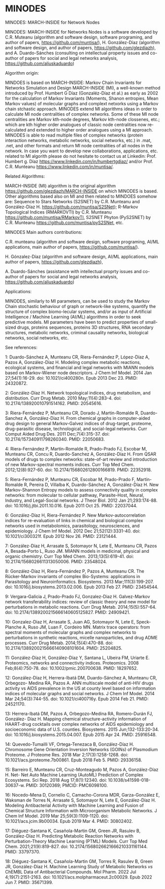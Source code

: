 # MINODES
MINODES: MARCH-INSIDE for Network Nodes

MINODES: MARCH-INSIDE for Networks Nodes is a software developed by C.R. Muteanu (algorithm and software design, software programing, and author of papers, https://github.com/muntisa/), H. González-Díaz (algorithm and software design, and author of papers, https://github.com/glezdiazh), and A. Duardo-Sánches (consulting on intellectual property issues and co-author of papers for social and legal networks analysis, https://github.com/aliuskaduardo) 

Algorithm origin:

MINDOES is based on MARCH-INSIDE: Markov Chain Invariants for Networks Simulation and Design MARCH-INSIDE (MI), a well-known method introduced by Prof. Humbert G Díaz (Gonzaléz-Díaz et al.) as early as 2002 for the calculation of Markov Invariants (Moments, Shanon entropies, Mean Markov values) of molecular graphs and complext netxorks using a Markov chain stchastic approach. MINODES extend MI algorithms ideas in order to calculate MI node centralities of complex networks. Some of these MI node centralities are Markov kth-node degrees, Markov kth-node clossenes, etc.; which are kth higher order analogues of classic node centralities now re-calculated and extended to higher order analogues using a MI approach. MINODES is able to read multiple files of complex networks (protein interaction networks, metabolic networks, social networks, etc.) in .mat, .net, and other formats and return MI node centralities of all nodes in the network. In case you want to develop new collaborations, applications, etc. related to MI algorith please do not hesitate to contact us at Linkedin: Prof. Humbert g. Díaz https://www.linkedin.com/in/humbertgdiaz/ and/or Prof. C.R. Munteanu https://www.linkedin.com/in/muntisa/.

Related Algorithms:

MARCH-INSIDE (MI) algorithm is the original algorithm https://github.com/glezdiazh/MARCH-INSIDE on which MINODES is based. Other algorithms based also on MI and then related to MINDOES somehow are: Sequence to Stars Networks (S2SNET) by C.R. Munteanu and González-Díaz H. https://github.com/muntisa/S2SNet); R-Markov Topological Indices (RMARKOVTI) by C.R. Munteanu https://github.com/muntisa/RMarkovTI, S2SNET Phyton (PyS2SNET) by C.R. Munteanu https://github.com/muntisa/pyS2SNet, etc.

MINODES Main authors contributions:

C.R. munteanu (algorithm and software design, software programing, AI/ML applications, main author of papers, https://github.com/muntisa/).

H. Gónzalez-Díaz (algorithm and software design, AI/ML applications, main author of papers, https://github.com/glezdiazh),

A. Duardo-Sánches (assistance with intellectual proprty issues and co-author of papers for social and legal networks analysis, https://github.com/aliuskaduardo)

Applications: 

MINODES, similarly to MI parameters, can be used to study the Markov Chain stochastic behaviour of graph or network-like systems, quantify the structure of complex biomo-lecular systems, and/or as input of Artificial Intelligence / Machine Learning (AI/ML) algorithms in order to seek predictive models. MI parameters have been to predict properties of small-sized drugs, proteins sequences, proteins 3D structures, RNA secondary structures, metabolic networks, criminal causality networks, biological networks, social networks, etc.


See references:

1: Duardo-Sánchez A, Munteanu CR, Riera-Fernández P, López-Díaz A, Pazos A,
González-Díaz H. Modeling complex metabolic reactions, ecological systems, and
financial and legal networks with MIANN models based on Markov-Wiener node
descriptors. J Chem Inf Model. 2014 Jan 27;54(1):16-29. doi: 10.1021/ci400280n.
Epub 2013 Dec 23. PMID: 24320872. 

2: González-Díaz H. Network topological indices, drug metabolism, and
distribution. Curr Drug Metab. 2010 May;11(4):283-4. doi:
10.2174/138920010791514162. PMID: 20545616.

3: Riera-Fernández P, Munteanu CR, Dorado J, Martin-Romalde R, Duardo-Sanchez A,
González-Diaz H. From chemical graphs in computer-aided drug design to general
Markov-Galvez indices of drug-target, proteome, drug-parasitic disease,
technological, and social-legal networks. Curr Comput Aided Drug Des. 2011
Dec;7(4):315-37. doi: 10.2174/157340911798260340. PMID: 22050683.

4: Riera-Fernández P, Martín-Romalde R, Prado-Prado FJ, Escobar M, Munteanu CR,
Concu R, Duardo-Sanchez A, González-Díaz H. From QSAR models of drugs to complex
networks: state-of-art review and introduction of new Markov-spectral moments
indices. Curr Top Med Chem. 2012;12(8):927-60. doi: 10.2174/156802612800166819.
PMID: 22352918.

5: Riera-Fernández P, Munteanu CR, Escobar M, Prado-Prado F, Martín-Romalde R,
Pereira D, Villalba K, Duardo-Sánchez A, González-Díaz H. New Markov-Shannon
Entropy models to assess connectivity quality in complex networks: from
molecular to cellular pathway, Parasite-Host, Neural, Industry, and Legal-Social
networks. J Theor Biol. 2012 Jan 21;293:174-88. doi: 10.1016/j.jtbi.2011.10.016.
Epub 2011 Oct 25. PMID: 22037044.

6: González-Díaz H, Riera-Fernández P. New Markov-autocorrelation indices for
re-evaluation of links in chemical and biological complex networks used in
metabolomics, parasitology, neurosciences, and epidemiology. J Chem Inf Model.
2012 Dec 21;52(12):3331-40. doi: 10.1021/ci300321f. Epub 2012 Nov 26. PMID:
23121444.

7: González-Díaz H, Arrasate S, Sotomayor N, Lete E, Munteanu CR, Pazos A,
Besada-Porto L, Ruso JM. MIANN models in medicinal, physical and organic
chemistry. Curr Top Med Chem. 2013;13(5):619-41. doi:
10.2174/1568026611313050006. PMID: 23548024.

8: González-Díaz H, Riera-Fernández P, Pazos A, Munteanu CR. The Rücker-Markov
invariants of complex Bio-Systems: applications in Parasitology and
Neuroinformatics. Biosystems. 2013 Mar;111(3):199-207. doi:
10.1016/j.biosystems.2013.02.006. Epub 2013 Feb 27. PMID: 23454544.

9: Vergara-Galicia J, Prado-Prado FJ, Gonzalez-Diaz H. Galvez-Markov network
transferability indices: review of classic theory and new model for
perturbations in metabolic reactions. Curr Drug Metab. 2014;15(5):557-64. doi:
10.2174/1389200215666140605125827. PMID: 24909421.

10: Gonzalez-Diaz H, Arrasate S, Juan AG, Sotomayor N, Lete E, Speck-Planche A,
Ruso JM, Luan F, Cordeiro MN. Matrix trace operators: from spectral moments of
molecular graphs and complex networks to perturbations in synthetic reactions,
micelle nanoparticles, and drug ADME processes. Curr Drug Metab.
2014;15(4):470-88. doi: 10.2174/1389200215666140908101604. PMID: 25204825.

11: González-Díaz H, González-Díaz Y, Santana L, Ubeira FM, Uriarte E.
Proteomics, networks and connectivity indices. Proteomics. 2008 Feb;8(4):750-78.
doi: 10.1002/pmic.200700638. PMID: 18297652.

12: González-Díaz H, Herrera-Ibatá DM, Duardo-Sánchez A, Munteanu CR, Orbegozo-
Medina RA, Pazos A. ANN multiscale model of anti-HIV drugs activity vs AIDS
prevalence in the US at county level based on information indices of molecular
graphs and social networks. J Chem Inf Model. 2014 Mar 24;54(3):744-55. doi:
10.1021/ci400716y. Epub 2014 Feb 21. PMID: 24521170.

13: Herrera-Ibatá DM, Pazos A, Orbegozo-Medina RA, Romero-Durán FJ, González-
Díaz H. Mapping chemical structure-activity information of HAART-drug cocktails
over complex networks of AIDS epidemiology and socioeconomic data of U.S.
counties. Biosystems. 2015 Jun;132-133:20-34. doi:
10.1016/j.biosystems.2015.04.007. Epub 2015 Apr 24. PMID: 25916548.

14: Quevedo-Tumailli VF, Ortega-Tenezaca B, González-Díaz H. Chromosome Gene
Orientation Inversion Networks (GOINs) of Plasmodium Proteome. J Proteome Res.
2018 Mar 2;17(3):1258-1268. doi: 10.1021/acs.jproteome.7b00861. Epub 2018 Feb 5.
PMID: 29336158.

15: Barreiro E, Munteanu CR, Cruz-Monteagudo M, Pazos A, González-Díaz H. Net-
Net Auto Machine Learning (AutoML) Prediction of Complex Ecosystems. Sci Rep.
2018 Aug 17;8(1):12340. doi: 10.1038/s41598-018-30637-w. PMID: 30120369; PMCID:
PMC6098100.

16: Nocedo-Mena D, Cornelio C, Camacho-Corona MDR, Garza-González E, Waksman de
Torres N, Arrasate S, Sotomayor N, Lete E, González-Díaz H. Modeling
Antibacterial Activity with Machine Learning and Fusion of Chemical Structure
Information with Microorganism Metabolic Networks. J Chem Inf Model. 2019 Mar
25;59(3):1109-1120. doi: 10.1021/acs.jcim.9b00034. Epub 2019 Mar 4. PMID:
30802402.

17: Diéguez-Santana K, Casañola-Martin GM, Green JR, Rasulev B, González-Díaz H.
Predicting Metabolic Reaction Networks with Perturbation-Theory Machine Learning
(PTML) Models. Curr Top Med Chem. 2021;21(9):819-827. doi:
10.2174/1568026621666210331161144. PMID: 33797370.

18: Diéguez-Santana K, Casañola-Martin GM, Torres R, Rasulev B, Green JR,
González-Díaz H. Machine Learning Study of Metabolic Networks <i>vs</i> ChEMBL
Data of Antibacterial Compounds. Mol Pharm. 2022 Jul 4;19(7):2151-2163. doi:
10.1021/acs.molpharmaceut.2c00029. Epub 2022 Jun 7. PMID: 35671399.
